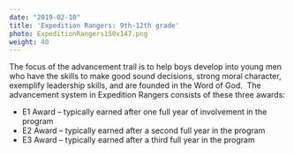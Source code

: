 ```yaml
---
date: "2019-02-10"
title: 'Expedition Rangers: 9th-12th grade'
photo: ExpeditionRangers150x147.png
weight: 40
---
```



The focus of the advancement trail is to help boys develop into young men who have the skills to make good sound decisions, strong moral character, exemplify leadership skills, and are founded in the Word of God.  The advancement system in Expedition Rangers consists of these three awards:

-   E1 Award – typically earned after one full year of involvement in the program
-   E2 Award – typically earned after a second full year in the program
-   E3 Award – typically earned after a third full year in the program

